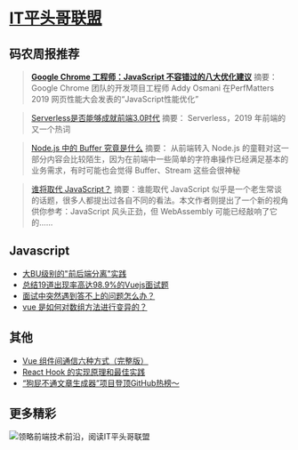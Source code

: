
# [IT平头哥联盟](https://susouth.com/ "@IT·平头哥联盟，码农书籍，苏南的专栏")
码农周报推荐
-------

>  [**Google Chrome 工程师：JavaScript 不容错过的八大优化建议**](https://mp.weixin.qq.com/s/-1DsfRdNB951uxW5ahfgdw)
> 摘要：Google Chrome 团队的开发项目工程师 Addy Osmani 在PerfMatters 2019 网页性能大会发表的“JavaScript性能优化”

>  [Serverless是否能够成就前端3.0时代](https://mp.weixin.qq.com/s/U4ihBOr4m0rUEjQwqXu9RA)
> 摘要： Serverless，2019 年前端的又一个热词

>  [Node.js 中的 Buffer 究竟是什么](https://juejin.im/post/5d3a3b8ff265da1b8d166323)
> 摘要： 从前端转入 Node.js 的童鞋对这一部分内容会比较陌生，因为在前端中一些简单的字符串操作已经满足基本的业务需求，有时可能也会觉得 Buffer、Stream 这些会很神秘

>  [谁将取代 JavaScript？](https://www.javascriptc.com/2981.html)
> 摘要：谁能取代 JavaScript 似乎是一个老生常谈的话题，很多人都提出过各自不同的看法。本文作者则提出了一个新的视角供你参考：JavaScript 风头正劲，但 WebAssembly 可能已经敲响了它的……


Javascript
-------
+ [大BU级别的"前后端分离"实践](https://segmentfault.com/a/1190000020047069)
+ [总结19道出现率高达98.9%的Vuejs面试题](https://mp.weixin.qq.com/s/DcVE0IdDOv0AEZUQ-hyrAg)
+ [面试中突然遇到答不上的问题怎么办？](https://mp.weixin.qq.com/s/-SIx2QTgJn2Ght7cZ49YjA)
+ [vue 是如何对数组方法进行变异的？](https://www.javascriptc.com/interview-tips/zh_cn/vue/vue-array-variation/)

其他
-------

+ [Vue 组件间通信六种方式（完整版）](https://www.javascriptc.com/2843.html)
+ [React Hook 的实现原理和最佳实践](https://zhuanlan.zhihu.com/p/75146261)
+ [“狗屁不通文章生成器”项目登顶GitHub热榜～](https://mp.weixin.qq.com/s/DxsFzHWzDSzPXQ8wzwUAsQ)

更多精彩
-------

![领略前端技术前沿，阅读IT平头哥联盟](https://user-images.githubusercontent.com/18324563/70604044-d2df1800-1c32-11ea-9fcd-dd6cd1740cd8.png)





